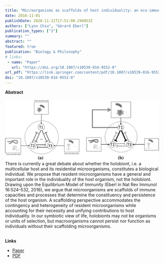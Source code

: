 ```yaml
---
title: "Microorganisms as scaffolds of host individuality: an eco-immunity account of the holobiont"
date: 2016-11-01
publishDate: 2020-11-21T17:51:00.294953Z
authors: ["Lynn Chiu", "Gérard Eberl"]
publication_types: ["2"]
summary: ""
abstract: ""
featured: true
publication: "Biology & Philosophy"
# links:
 - name: "Paper"
   url: "https://doi.org/10.1007/s10539-016-9552-0"
url_pdf: "https://link.springer.com/content/pdf/10.1007/s10539-016-9552-0.pdf"
doi: "10.1007/s10539-016-9552-0"
---
```

**Abstract**
<br><br>
![Fig1](fig1.jpg)
There is currently a great debate about whether the holobiont, i.e. a multicellular host and its residential microorganisms, constitutes a biological individual. We propose that resident microorganisms have a general and important role in the individuality of the host organism, not the holobiont. Drawing upon the Equilibrium Model of Immunity (Eberl in Nat Rev Immunol 16:524–532, 2016), we argue that microorganisms are scaffolds of immune capacities and processes that determine the constituency and persistence of the host organism. A scaffolding perspective accommodates the contingency and heterogeneity of resident microorganisms while accounting for their necessity and unifying contributions to host individuality. In our symbiotic view of life, holobionts may not be organisms or units of selection, but macroorganisms cannot persist nor function as individuals without their scaffolding microorganisms.
<br><br>

**Links**
- [Paper](https://doi.org/10.1007/s10539-016-9552-0)
- [PDF](https://link.springer.com/content/pdf/10.1007/s10539-016-9552-0.pdf)

<script type="text/javascript" src="https://d1bxh8uas1mnw7.cloudfront.net/assets/embed.js"></script><div class="altmetric-embed" data-badge-type="donut" data-altmetric-id="13756721"></div>




